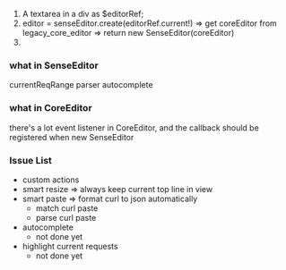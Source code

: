 1. A textarea in a div as \$editorRef;
2. editor = senseEditor.create(editorRef.current!)
   => get coreEditor from legacy_core_editor => return new SenseEditor(coreEditor)
3.

### what in SenseEditor

currentReqRange
parser
autocomplete

### what in CoreEditor

there's a lot event listener in CoreEditor, and the callback should be registered when new SenseEditor

### Issue List

- custom actions
- smart resize => always keep current top line in view
- smart paste => format curl to json automatically
  - match curl paste
  - parse curl paste
- autocomplete
  - not done yet
- highlight current requests
   - not done yet 

